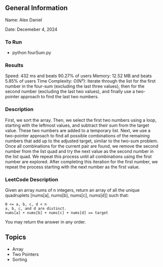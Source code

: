 ## General Information
Name: Alex Daniel

Date: Decemeber 4, 2024

### To Run
- python fourSum.py 

### Results
Speed: 432 ms and beats 90.27% of users
Memory: 12.52 MB and beats 5.85% of users
Time Complexity: O(N³): Iterate through the list for the first number in the four-sum (excluding the last three values), then for the second number (excluding the last two values), and finally use a two-pointer approach to find the last two numbers.

### Description
First, we sort the array. Then, we select the first two numbers using a loop, starting with the leftmost values, and subtract their sum from the target value. These two numbers are added to a temporary list. Next, we use a two-pointer approach to find all possible combinations of the remaining numbers that add up to the adjusted target, similar to the two-sum problem. Once all combinations for the current pair are found, we remove the second number from the list quad and try the next value as the second number in the list quad. We repeat this process until all combinations using the first number are explored. After completing this iteration for the first number, we repeat the process starting with the next number as the first value.

### LeetCode Description
Given an array nums of n integers, return an array of all the unique quadruplets [nums[a], nums[b], nums[c], nums[d]] such that:

    0 <= a, b, c, d < n
    a, b, c, and d are distinct.
    nums[a] + nums[b] + nums[c] + nums[d] == target

You may return the answer in any order.

## Topics
- Array
- Two Pointers
- Sorting